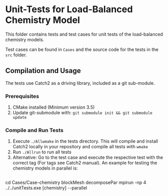 # Unit-Tests for Load-Balanced Chemistry Model

This folder contains tests and test cases for unit tests of the load-balanced 
chemistry models.

Test cases can be found in `Cases` and the source code
for the tests in the `src` folder.

## Compilation and Usage

The tests use Catch2 as a driving library, included as
a git sub-module.

### Prerequisites

1. CMake installed (Minimum version 3.5)
2. Update git-submodule with:
   `git submodule init && git submodule update`

### Compile and Run Tests

1. Execute `./Allwmake` in the tests directory.
   This will compile and install Catch2 locally in your
   repository and compile all tests with `wmake`
2. Run `./Allrun` to run all tests
3. Alternative: Go to the test case and execute the respective
   test with the correct tag (For tags see Catch2 manual).
   An example for testing the chemistry models in parallel is:
   ```bash
cd Cases/Case-chemistry
blockMesh
decomposePar 
mpirun -np 4 ../../unitTests.exe [chemistry] --parallel
   ```

